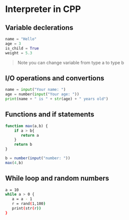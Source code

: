 # Interpreter in CPP

## Variable declerations
```python
name = "Hello"
age = 3
is_child = True
weight = 5.3
```
> Note you can change variable from type a to type b

## I/O operations and convertions
```python 
name = input("Your name: ")
age = number(input("Your age: "))
print(name + " is " + str(age) + " years old")
```

## Functions and if statements
```js
function max(a,b) {
    if a > b{
       return a
    }
    return b
}

b = number(input("number: "))
max(4,b)
```

## While loop and random numbers
```bash
a = 10
while a > 0 {
   a = a - 1
   r = rand(1,100)
   print(str(r))
}
```